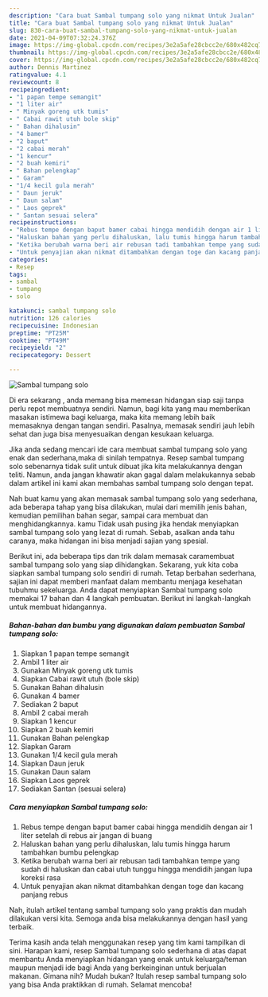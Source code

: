 ```yaml
---
description: "Cara buat Sambal tumpang solo yang nikmat Untuk Jualan"
title: "Cara buat Sambal tumpang solo yang nikmat Untuk Jualan"
slug: 830-cara-buat-sambal-tumpang-solo-yang-nikmat-untuk-jualan
date: 2021-04-09T07:32:24.376Z
image: https://img-global.cpcdn.com/recipes/3e2a5afe28cbcc2e/680x482cq70/sambal-tumpang-solo-foto-resep-utama.jpg
thumbnail: https://img-global.cpcdn.com/recipes/3e2a5afe28cbcc2e/680x482cq70/sambal-tumpang-solo-foto-resep-utama.jpg
cover: https://img-global.cpcdn.com/recipes/3e2a5afe28cbcc2e/680x482cq70/sambal-tumpang-solo-foto-resep-utama.jpg
author: Dennis Martinez
ratingvalue: 4.1
reviewcount: 8
recipeingredient:
- "1 papan tempe semangit"
- "1 liter air"
- " Minyak goreng utk tumis"
- " Cabai rawit utuh bole skip"
- " Bahan dihalusin"
- "4 bamer"
- "2 baput"
- "2 cabai merah"
- "1 kencur"
- "2 buah kemiri"
- " Bahan pelengkap"
- " Garam"
- "1/4 kecil gula merah"
- " Daun jeruk"
- " Daun salam"
- " Laos geprek"
- " Santan sesuai selera"
recipeinstructions:
- "Rebus tempe dengan baput bamer cabai hingga mendidih dengan air 1 liter setelah di rebus air jangan di buang"
- "Haluskan bahan yang perlu dihaluskan, lalu tumis hingga harum tambahkan bumbu pelengkap"
- "Ketika berubah warna beri air rebusan tadi tambahkan tempe yang sudah di haluskan dan cabai utuh tunggu hingga mendidih jangan lupa koreksi rasa"
- "Untuk penyajian akan nikmat ditambahkan dengan toge dan kacang panjang rebus"
categories:
- Resep
tags:
- sambal
- tumpang
- solo

katakunci: sambal tumpang solo 
nutrition: 126 calories
recipecuisine: Indonesian
preptime: "PT25M"
cooktime: "PT49M"
recipeyield: "2"
recipecategory: Dessert

---
```



![Sambal tumpang solo](https://img-global.cpcdn.com/recipes/3e2a5afe28cbcc2e/680x482cq70/sambal-tumpang-solo-foto-resep-utama.jpg)

Di era  sekarang , anda memang bisa memesan hidangan siap saji tanpa perlu repot membuatnya sendiri. Namun, bagi kita yang mau memberikan masakan istimewa bagi keluarga, maka kita memang lebih baik memasaknya dengan tangan sendiri. Pasalnya, memasak sendiri jauh lebih sehat dan juga bisa menyesuaikan dengan kesukaan keluarga.

Jika anda sedang mencari ide cara membuat sambal tumpang solo yang enak dan sederhana,maka di sinilah tempatnya. Resep sambal tumpang solo  sebenarnya tidak sulit untuk dibuat jika kita melakukannya dengan teliti. Namun, anda jangan khawatir akan gagal dalam melakukannya 
sebab dalam artikel ini kami akan membahas sambal tumpang solo dengan tepat.  



Nah buat kamu yang akan memasak sambal tumpang solo yang sederhana, ada beberapa tahap yang bisa dilakukan, mulai dari memilih jenis bahan, kemudian pemilihan bahan segar, sampai cara membuat dan menghidangkannya. kamu Tidak usah pusing jika hendak menyiapkan sambal tumpang solo yang lezat di rumah. Sebab, asalkan anda  tahu caranya, maka hidangan ini bisa menjadi sajian yang spesial.

Berikut ini, ada beberapa tips dan trik dalam memasak caramembuat sambal tumpang solo yang siap dihidangkan. Sekarang, yuk kita coba siapkan sambal tumpang solo sendiri di rumah. Tetap berbahan sederhana, sajian ini dapat memberi manfaat dalam membantu menjaga kesehatan tubuhmu sekeluarga. Anda dapat menyiapkan Sambal tumpang solo memakai 17 bahan dan 4 langkah pembuatan. Berikut ini langkah-langkah untuk membuat hidangannya.

<!--inarticleads1-->

##### Bahan-bahan dan bumbu yang digunakan dalam pembuatan Sambal tumpang solo:

1. Siapkan 1 papan tempe semangit
1. Ambil 1 liter air
1. Gunakan  Minyak goreng utk tumis
1. Siapkan  Cabai rawit utuh (bole skip)
1. Gunakan  Bahan dihalusin
1. Gunakan 4 bamer
1. Sediakan 2 baput
1. Ambil 2 cabai merah
1. Siapkan 1 kencur
1. Siapkan 2 buah kemiri
1. Gunakan  Bahan pelengkap
1. Siapkan  Garam
1. Gunakan 1/4 kecil gula merah
1. Siapkan  Daun jeruk
1. Gunakan  Daun salam
1. Siapkan  Laos geprek
1. Sediakan  Santan (sesuai selera)




<!--inarticleads2-->

##### Cara menyiapkan Sambal tumpang solo:

1. Rebus tempe dengan baput bamer cabai hingga mendidih dengan air 1 liter setelah di rebus air jangan di buang
1. Haluskan bahan yang perlu dihaluskan, lalu tumis hingga harum tambahkan bumbu pelengkap
1. Ketika berubah warna beri air rebusan tadi tambahkan tempe yang sudah di haluskan dan cabai utuh tunggu hingga mendidih jangan lupa koreksi rasa
1. Untuk penyajian akan nikmat ditambahkan dengan toge dan kacang panjang rebus




Nah, itulah artikel tentang  sambal tumpang solo  yang praktis dan mudah dilakukan versi kita. Semoga anda bisa melakukannya dengan hasil yang terbaik. 

Terima kasih anda telah menggunakan resep yang tim kami tampilkan di sini. Harapan kami, resep  Sambal tumpang solo sederhana di atas dapat membantu Anda menyiapkan hidangan yang enak untuk keluarga/teman maupun menjadi ide bagi Anda yang berkeinginan untuk berjualan makanan. Gimana nih? Mudah bukan? Itulah resep sambal tumpang solo yang bisa Anda praktikkan di rumah. Selamat mencoba!

